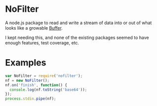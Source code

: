 # NoFilter

A node.js package to read and write a stream of data into or out of what looks
like a growable [Buffer](https://nodejs.org/api/buffer.html).

I kept needing this, and none of the existing packages seemed to have enough
features, test coverage, etc.

# Examples

```javascript
var NoFilter = require('nofilter');
nf = new NoFilter();
nf.on('finish', function() {
  console.log(nf.toString('base64'));
});
process.stdin.pipe(nf);
```
